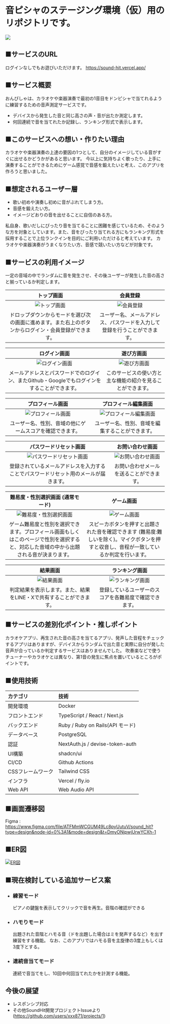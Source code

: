 # 音ピシャのステージング環境（仮）用のリポジトリです。

![](https://gyazo.com/b54622738fcaa5bd4b90132600803f40.png)

## ■サービスのURL
ログインなしでもお遊びいただけます。
https://sound-hit.vercel.app/

## ■サービス概要
おんぴしゃは、カラオケや楽器演奏で最初の1音目をドンピシャで当てれるように練習するための音声測定サービスです。
- デバイスから発生した音と同じ高さの声・音が出たか測定します。
- 何回連続で音を当てれたか記録し、ランキング形式で表示します。

## ■このサービスへの想い・作りたい理由
カラオケや楽器演奏の上達の要因の1つとして、自分のイメージしている音がすぐに出せるかどうかがあると思います。
今以上に気持ちよく歌ったり、上手に演奏することができるためにゲーム感覚で音感を鍛えたいと考え、このアプリを作ろうと思いました。

## ■想定されるユーザー層
- 歌い初めや演奏し初めに音がぶれてしまう方。
- 音感を鍛えたい方。
- イメージどおりの音を出せることに自信のある方。

私自身、歌いだしにぴったり音を当てることに困難を感じているため、そのような方を対象としています。また、音をぴったり当てれる方にもランキング形式を採用することで上位ランクインを目的にご利用いただけると考えています。
カラオケや楽器演奏がうまくなりたい方、音感で競いたい方などが対象です。

## ■サービスの利用イメージ
一定の音域の中でランダムに音を発生させ、その後ユーザーが発生した音の高さと揃っているか判定します。

|トップ画面|会員登録|
|:-:|:-:|
|![トップ画面](https://i.gyazo.com/1e5d17df4f0449b745d1ed05322cf055.jpg)|![会員登録](https://i.gyazo.com/d9c6bc054cdc97a7095b0c35a11daa74.jpg)|
|ドロップダウンからモードを選び次の画面に進めます。また右上のボタンからログイン・会員登録ができます。|ユーザー名、メールアドレス、パスワードを入力して登録を行うことができます。

|ログイン画面|遊び方画面|
|:-:|:-:|
|![ログイン画面](https://i.gyazo.com/2a5b495abd2e968af1c1b166a8406d09.jpg)|![遊び方画面](https://i.gyazo.com/407e7346491c1a4a18fa0eb8b93f71a6.jpg)|
|メールアドレスとパスワードでのログイン、またGithub・Googleでもログインをすることができます。|このサービスの使い方と主な機能の紹介を見ることができます。|

|プロフィール画面|プロフィール編集画面|
|:-:|:-:|
|![プロフィール画面](https://i.gyazo.com/9aa69f9a89021a67de3c604a7d57d653.jpg)|![プロフィール編集画面](https://i.gyazo.com/d0d34995adad86ca6384832814fce0ed.jpg)|
|ユーザー名、性別、音域の他にゲームスコアを確認できます。|ユーザー名、性別、音域を編集することができます。|

|パスワードリセット画面|お問い合わせ画面|
|:-:|:-:|
|![パスワードリセット画面](https://i.gyazo.com/fbff0230fd23ce75c2d38035c72453ae.jpg)|![お問い合わせ画面](https://i.gyazo.com/fac50000122d4693791d21ff670a8d7f.jpg)|
|登録されているメールアドレスを入力することでパスワードリセット用のメールが届きます。|お問い合わせメールを送ることができます。|

|難易度・性別選択画面 (通常モード)|ゲーム画面|
|:-:|:-:|
|![難易度・性別選択画面](https://i.gyazo.com/94727cb692377bf8d770f10314073bf9.jpg)|![ゲーム画面](https://i.gyazo.com/d7616dca66807799f95b934ee75d632e.jpg)|
|ゲーム難易度と性別を選択できます。プロフィール画面もしくはこのページで性別を選択すると、対応した音域の中から出題される音が決まります。|スピーカボタンを押すと出題された音を確認できます (難易度:難しいを除く)。マイクボタンを押すと収音し、音程が一致しているか判定を行います。|

|結果画面|ランキング画面|
|:-:|:-:|
|![結果画面](https://i.gyazo.com/ef2c3b34856674e20a3ae75d1d00cd18.jpg)|![ランキング画面](https://i.gyazo.com/ba3cb0a42deb494da6d88432e70db7ce.jpg)|
|判定結果を表示します。また、結果をLINE・Xで共有することができます。|登録しているユーザーのスコアを各難易度で確認できます。|

## ■サービスの差別化ポイント・推しポイント
カラオケアプリ、再生された音の高さを当てるアプリ、発声した音程をチェックするアプリはありますが、デバイスからランダムで出た音と実際に自分が発した音声が合っているか判定するサービスはありませんでした。
吹奏楽などで使うチューナーやカラオケとは異なり、第1音の発生に焦点を置いているところがポイントです。

## ■使用技術
|カテゴリ|技術|
|:-------------|:------------|
|開発環境|Docker|
|フロントエンド|TypeScript / React / Next.js|
|バックエンド|Ruby / Ruby on Rails(API モード)|
|データベース|PostgreSQL|
|認証|NextAuth.js / devise-token-auth|
|UI構築|shadcn/ui|
|CI/CD|Github Actions|
|CSSフレームワーク|Tailwind CSS|
|インフラ|Vercel / fly.io|
|Web API|Web Audio API|

## ■画面遷移図
Figma : https://www.figma.com/file/ATFMmWCGUM49Lc8pyUutuV/sound_hit?type=design&node-id=0%3A1&mode=design&t=DmyONjpwjUrwYCXh-1

## ■ER図
[![ER図](https://i.gyazo.com/190ef57e63607d41167dd2d0de21ae3a.png)](https://gyazo.com/190ef57e63607d41167dd2d0de21ae3a)

## ■現在検討している追加サービス案
- ### 練習モード
    ピアノの鍵盤を表示してクリックで音を再生。音階の確認ができる
- ### ハモりモード
    出題された音階とハモる音（ドを出題した場合はミを発声するなど）を出す練習をする機能。
    なお、このアプリではハモる音を主旋律の3度上もしくは3度下とする。
- ### 連続音当てモード
    連続で音当てをし、10回中何回当てれたかを計測する機能。

## 今後の展望
- レスポンシブ対応
- その他SoundHit開発プロジェクトIssueより (https://github.com/users/xxx871/projects/1)